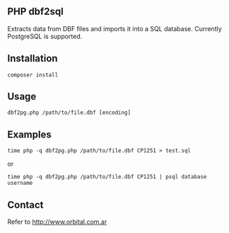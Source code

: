 
PHP dbf2sql
-----------

Extracts data from DBF files and imports it into a SQL database. Currently PostgreSQL is supported.

## Installation

    composer install

## Usage

    dbf2pg.php /path/to/file.dbf [encoding]
    
## Examples


    time php -q dbf2pg.php /path/to/file.dbf CP1251 > test.sql
    
or

    time php -q dbf2pg.php /path/to/file.dbf CP1251 | psql database username    
    
## Contact

Refer to http://www.orbital.com.ar

